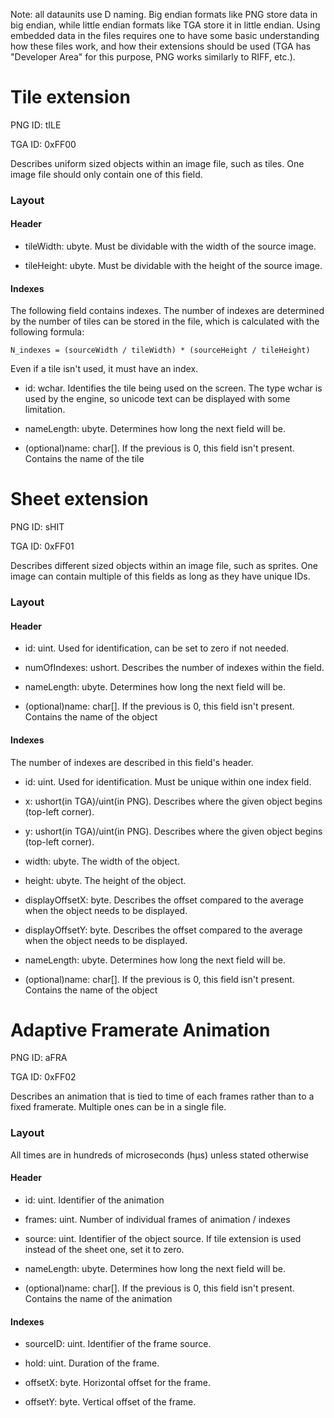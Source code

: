 Note: all dataunits use D naming. Big endian formats like PNG store data in big endian, while little endian formats like TGA store it in little endian. Using embedded data in the files requires one to have some basic understanding how these files work, and how their extensions should be used (TGA has "Developer Area" for this purpose, PNG works similarly to RIFF, etc.).

# Tile extension

PNG ID: tILE

TGA ID: 0xFF00

Describes uniform sized objects within an image file, such as tiles. One image file should only contain one of this field.

### Layout

#### Header

* tileWidth: ubyte. Must be dividable with the width of the source image.

* tileHeight: ubyte. Must be dividable with the height of the source image.

#### Indexes

The following field contains indexes. The number of indexes are determined by the number of tiles can be stored in the file, which is calculated with the following formula:

```
N_indexes = (sourceWidth / tileWidth) * (sourceHeight / tileHeight)
```

Even if a tile isn't used, it must have an index.

* id: wchar. Identifies the tile being used on the screen. The type wchar is used by the engine, so unicode text can be displayed with some limitation.

* nameLength: ubyte. Determines how long the next field will be.

* (optional)name: char[]. If the previous is 0, this field isn't present. Contains the name of the tile

# Sheet extension

PNG ID: sHIT

TGA ID: 0xFF01

Describes different sized objects within an image file, such as sprites. One image can contain multiple of this fields as long as they have unique IDs.

### Layout

#### Header

* id: uint. Used for identification, can be set to zero if not needed.

* numOfIndexes: ushort. Describes the number of indexes within the field.

* nameLength: ubyte. Determines how long the next field will be.

* (optional)name: char[]. If the previous is 0, this field isn't present. Contains the name of the object

#### Indexes

The number of indexes are described in this field's header.

* id: uint. Used for identification. Must be unique within one index field.

* x: ushort(in TGA)/uint(in PNG). Describes where the given object begins (top-left corner).

* y: ushort(in TGA)/uint(in PNG). Describes where the given object begins (top-left corner).

* width: ubyte. The width of the object.

* height: ubyte. The height of the object.

* displayOffsetX: byte. Describes the offset compared to the average when the object needs to be displayed.

* displayOffsetY: byte. Describes the offset compared to the average when the object needs to be displayed.

* nameLength: ubyte. Determines how long the next field will be.

* (optional)name: char[]. If the previous is 0, this field isn't present. Contains the name of the object

# Adaptive Framerate Animation

PNG ID: aFRA

TGA ID: 0xFF02

Describes an animation that is tied to time of each frames rather than to a fixed framerate. Multiple ones can be in a single file.

### Layout

All times are in hundreds of microseconds (hμs) unless stated otherwise

#### Header

* id: uint. Identifier of the animation

* frames: uint. Number of individual frames of animation / indexes

* source: uint. Identifier of the object source. If tile extension is used instead of the sheet one, set it to zero.

* nameLength: ubyte. Determines how long the next field will be.

* (optional)name: char[]. If the previous is 0, this field isn't present. Contains the name of the animation

#### Indexes

* sourceID: uint. Identifier of the frame source.

* hold: uint. Duration of the frame.

* offsetX: byte. Horizontal offset for the frame.

* offsetY: byte. Vertical offset of the frame.
